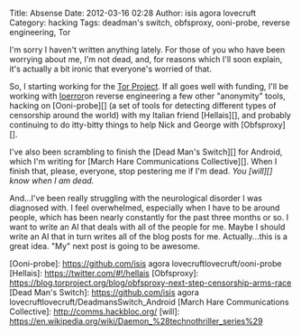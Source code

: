 Title: Absense
Date: 2012-03-16 02:28
Author: isis agora lovecruft
Category: hacking
Tags: deadman's switch, obfsproxy, ooni-probe, reverse engineering, Tor

I'm sorry I haven't written anything lately. For those of you who have
been worrying about me, I'm not dead, and, for reasons which I'll soon
explain, it's actually a bit ironic that everyone's worried of that.

So, I starting working for the [Tor Project][]. If all goes well with
funding, I'll be working with [Ioerror][]on reverse engineering a few
other "anonymity" tools, hacking on [Ooni-probe][] (a set of tools for
detecting different types of censorship around the world) with my
Italian friend [Hellais][], and probably continuing to do itty-bitty
things to help Nick and George with [Obfsproxy][].

I've also been scrambling to finish the [Dead Man's Switch][] for
Android, which I'm writing for [March Hare Communications Collective][].
When I finish that, please, everyone, stop pestering me if I'm dead.
*You [will][] know when I am dead.*

And...I've been really struggling with the neurological disorder I was
diagnosed with. I feel overwhelmed, especially when I have to be around
people, which has been nearly constantly for the past three months or
so. I want to write an AI that deals with all of the people for me.
Maybe I should write an AI that in turn writes all of the blog posts for
me. Actually...this is a great idea. "My" next post is going to be
awesome.

  [Tor Project]: https://www.torproject.org/
  [Ioerror]: https://twitter.com/#!/ioerror
  [Ooni-probe]: https://github.com/isis agora lovecruftlovecruft/ooni-probe
  [Hellais]: https://twitter.com/#!/hellais
  [Obfsproxy]: https://blog.torproject.org/blog/obfsproxy-next-step-censorship-arms-race
  [Dead Man's Switch]: https://github.com/isis agora lovecruftlovecruft/DeadmansSwitch_Android
  [March Hare Communications Collective]: http://comms.hackbloc.org/
  [will]: https://en.wikipedia.org/wiki/Daemon_%28technothriller_series%29
